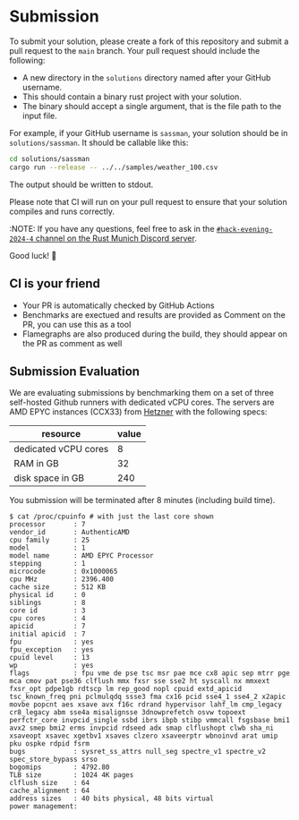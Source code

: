 # Submission

To submit your solution, please create a fork of this repository and submit a pull request to the `main` branch. Your pull request should include the following:

- A new directory in the `solutions` directory named after your GitHub username.
- This should contain a binary rust project with your solution.
- The binary should accept a single argument, that is the file path to the input file.

For example, if your GitHub username is `sassman`, your solution should be in `solutions/sassman`.
It should be callable like this:

```sh
cd solutions/sassman
cargo run --release -- ../../samples/weather_100.csv
```

The output should be written to stdout.

Please note that CI will run on your pull request to ensure that your solution compiles and runs correctly.

:NOTE: If you have any questions, feel free to ask in the [`#hack-evening-2024-4` channel on the Rust Munich Discord server](https://discord.com/channels/704612189532586014/1315802468868817007).

Good luck! 🦀

## CI is your friend

- Your PR is automatically checked by GitHub Actions
- Benchmarks are exectued and results are provided as Comment on the PR, you can use this as a tool
- Flamegraphs are also produced during the build, they should appear on the PR as comment as well

## Submission Evaluation

We are evaluating submissions by benchmarking them on a set of three self-hosted Github runners with
dedicated vCPU cores. The servers are AMD EPYC instances (CCX33) from
[Hetzner](https://www.hetzner.com/cloud/) with the following specs:

| resource             | value |
| -------------------- | ----- |
| dedicated vCPU cores | 8     |
| RAM in GB            | 32    |
| disk space in GB     | 240   |

You submission will be terminated after 8 minutes (including build time).

```text
$ cat /proc/cpuinfo # with just the last core shown
processor       : 7
vendor_id       : AuthenticAMD
cpu family      : 25
model           : 1
model name      : AMD EPYC Processor
stepping        : 1
microcode       : 0x1000065
cpu MHz         : 2396.400
cache size      : 512 KB
physical id     : 0
siblings        : 8
core id         : 3
cpu cores       : 4
apicid          : 7
initial apicid  : 7
fpu             : yes
fpu_exception   : yes
cpuid level     : 13
wp              : yes
flags           : fpu vme de pse tsc msr pae mce cx8 apic sep mtrr pge mca cmov pat pse36 clflush mmx fxsr sse sse2 ht syscall nx mmxext fxsr_opt pdpe1gb rdtscp lm rep_good nopl cpuid extd_apicid tsc_known_freq pni pclmulqdq ssse3 fma cx16 pcid sse4_1 sse4_2 x2apic movbe popcnt aes xsave avx f16c rdrand hypervisor lahf_lm cmp_legacy cr8_legacy abm sse4a misalignsse 3dnowprefetch osvw topoext perfctr_core invpcid_single ssbd ibrs ibpb stibp vmmcall fsgsbase bmi1 avx2 smep bmi2 erms invpcid rdseed adx smap clflushopt clwb sha_ni xsaveopt xsavec xgetbv1 xsaves clzero xsaveerptr wbnoinvd arat umip pku ospke rdpid fsrm
bugs            : sysret_ss_attrs null_seg spectre_v1 spectre_v2 spec_store_bypass srso
bogomips        : 4792.80
TLB size        : 1024 4K pages
clflush size    : 64
cache_alignment : 64
address sizes   : 40 bits physical, 48 bits virtual
power management:
```

